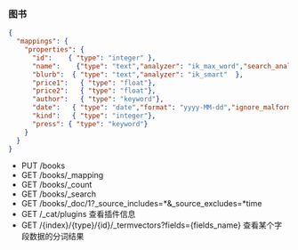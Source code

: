 ### 图书
```json
{
  "mappings": {
    "properties": {
      "id":    { "type": "integer" },
      "name":    {"type": "text","analyzer": "ik_max_word","search_analyzer": "ik_smart"},
      "blurb":  { "type": "text","analyzer": "ik_smart"  },
      "price1":   { "type": "float"},
      "price2":   { "type": "float"},
      "author":   { "type": "keyword"},
      "date":   { "type": "date","format": "yyyy-MM-dd","ignore_malformed": true},
      "kind":   { "type": "integer"},
      "press": { "type": "keyword"}
    }
  }
}
```


- PUT /books
- GET /books/_mapping
- GET /books/_count
- GET /books/_search
- GET /books/_doc/1?_source_includes=*&_source_excludes=*time
- GET /_cat/plugins 查看插件信息
- GET /{index}/{type}/{id}/_termvectors?fields={fields_name} 查看某个字段数据的分词结果